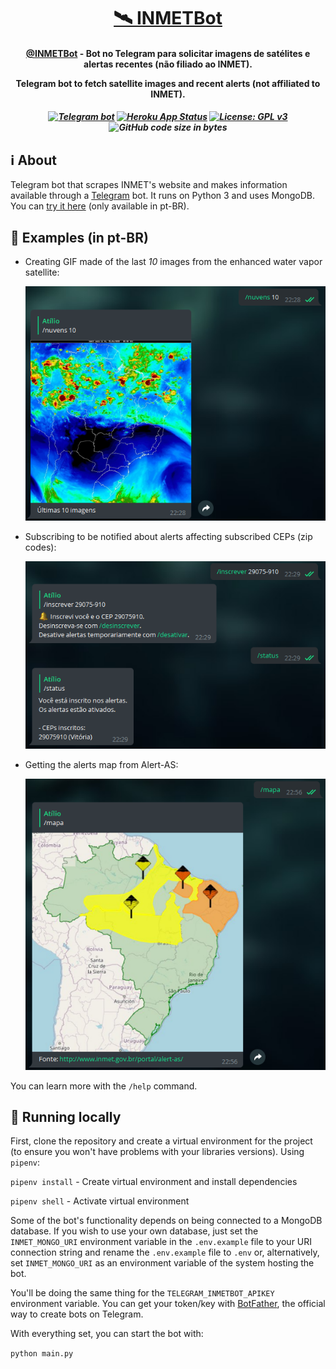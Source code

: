 <h1 align="center">
  <a href="https://t.me/INMETBot">🛰 INMETBot</a>
</h1>

<h4 align="center"><a href="https://t.me/INMETBot">@INMETBot</a> - Bot no Telegram para solicitar imagens de satélites e alertas recentes (não filiado ao INMET).

Telegram bot to fetch satellite images and recent alerts (not affiliated to INMET).

</h4>

<h5 align="center">

[![Telegram bot](https://img.shields.io/badge/Telegram-bot-0088CC)](https://t.me/INMETBot) [![Heroku App Status](https://heroku-shields.herokuapp.com/inmetbot)](https://inmetbot.herokuapp.com) [![License: GPL v3](https://img.shields.io/badge/License-GPLv3-orange.svg)](https://www.gnu.org/licenses/gpl-3.0) ![GitHub code size in bytes](https://img.shields.io/github/languages/code-size/atilioa/inmetbot)

</h5>

## ℹ About

Telegram bot that scrapes INMET's website and makes information available through a [Telegram](http://telegram.org/) bot. It runs on Python 3 and uses MongoDB. You can [try it here](https://telegram.me/INMETBot) (only available in pt-BR).

## 📖 Examples (in pt-BR)

- Creating GIF made of the last _10_ images from the enhanced water vapor satellite:

  ![Telegram bot](.github/vpr.png)

- Subscribing to be notified about alerts affecting subscribed CEPs (zip codes):

  ![Telegram bot](.github/subscribe.png)

- Getting the alerts map from Alert-AS:

  ![Telegram bot](.github/map.png)

You can learn more with the `/help` command.

## 🏡 Running locally

First, clone the repository and create a virtual environment for the project (to ensure you won't have problems with your libraries versions). Using `pipenv`:

`pipenv install` - Create virtual environment and install dependencies

`pipenv shell` - Activate virtual environment

Some of the bot's functionality depends on being connected to a MongoDB database. If you wish to use your own database, just set the `INMET_MONGO_URI` environment variable in the `.env.example` file to your URI connection string and rename the `.env.example` file to `.env` or, alternatively, set `INMET_MONGO_URI` as an environment variable of the system hosting the bot.

You'll be doing the same thing for the `TELEGRAM_INMETBOT_APIKEY` environment variable. You can get your token/key with [BotFather](t.me/BotFather), the official way to create bots on Telegram.

With everything set, you can start the bot with:

`python main.py`
